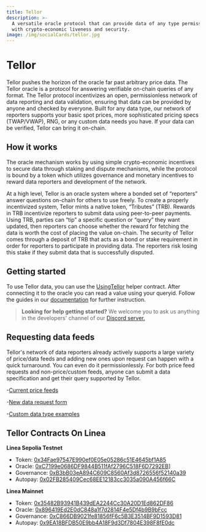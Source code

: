 ```yaml
---
title: Tellor
description: >-
  A versatile oracle protocol that can provide data of any type permissionlessly
  with crypto-economic liveness and security.
image: /img/socialCards/tellor.jpg
---
```


# Tellor

Tellor pushes the horizon of the oracle far past arbitrary price data. The
Tellor oracle is a protocol for answering verifiable on-chain queries of any
format. The Tellor protocol incentivizes an open, permissionless network of data
reporting and data validation, ensuring that data can be provided by anyone and
checked by everyone. Built for any data type, our network of reporters supports
your basic spot prices, more sophisticated pricing specs (TWAP/VWAP), RNG, or
any custom data needs you have. If your data can be verified, Tellor can bring
it on-chain.

## How it works

The oracle mechanism works by using simple crypto-economic incentives to secure
data through staking and dispute mechanisms, while the protocol is bound by a
token which utilizes governance and monetary incentives to reward data reporters
and development of the network.

At a high level, Tellor is an oracle system where a bonded set of “reporters”
answer questions on-chain for others to use freely. To create a properly
incentivized system, Tellor mints a native token, “Tributes” (TRB). Rewards in
TRB incentivize reporters to submit data using peer-to-peer payments. Using TRB,
parties can “tip” a specific question or “query” they want updated, then
reporters can choose whether the reward for fetching the data is worth the cost
of placing the value on-chain. The security of Tellor comes through a deposit of
TRB that acts as a bond or stake requirement in order for reporters to
participate in providing data. The reporters risk losing this stake if they
submit data that is successfully disputed.

## Getting started

To use Tellor data, you can use the
[UsingTellor](https://github.com/tellor-io/usingtellor) helper contract. After
connecting it to the oracle you can read a value using your queryid. Follow the
guides in our [documentation](https://docs.tellor.io) for further instruction.

> **Looking for help getting started?** We welcome you to ask us anything in the
> developers' channel of our [Discord server.](https://discord.gg/tellor)

## Requesting data feeds

Tellor's network of data reporters already actively supports a large variety of
price/data feeds and adding new ones upon request can happen with a quick
turnaround. You can even do it permissionlessly. For both price feed requests
and non-price/custom feeds, anyone can submit a data specification and get their
query supported by Tellor.

-[Current price feeds](https://github.com/tellor-io/telliot-feeds/tree/main/src/telliot_feeds/feeds)

-[New data request form](https://github.com/tellor-io/dataSpecs/issues/new?assignees=&labels=&template=new_query_type.yaml&title=%5BNew+Query+Type%5D%3A+)

-[Custom data type examples](https://github.com/tellor-io/dataSpecs/tree/main/types)

## Tellor Contracts On Linea

**Linea Sepolia Testnet**

- Token:
  [0x34Fae97547E990ef0E05e05286c51E4645bf1A85](https://sepolia.lineascan.build/address/0x34Fae97547E990ef0E05e05286c51E4645bf1A85)
- Oracle:
  [0xC7199e0686DF9844B511fAf2796C518F6D7292EB](https://sepolia.lineascan.build/address/0xC7199e0686DF9844B511fAf2796C518F6D7292EB)]
- Governance:
  [0xB3bB03eA894C609C8560Af3d8726556f52140a39](https://sepolia.lineascan.build/address/0xB3bB03eA894C609C8560Af3d8726556f52140a39)
- Autopay:
  [0x02FB285409Cec68EE12183cc3035a090A456f66C](https://sepolia.lineascan.build/address/0x02FB285409Cec68EE12183cc3035a090A456f66C)

**Linea Mainnet**

- Token:
  [0x35482B93941B439dEA2244Cc30A20D1Ed862DF86](https://lineascan.build/token/0x35482b93941b439dea2244cc30a20d1ed862df86)
- Oracle:
  [0x896419Ed2E0dC848a1f7d2814F4e5Df4b9B9bFcc](https://lineascan.build/address/0x896419ed2e0dc848a1f7d2814f4e5df4b9b9bfcc#code)
- Governance:
  [0xC866DB9021fe81856fF6c5B3E3514BF9D1593D81](https://lineascan.build/address/0xC866DB9021fe81856fF6c5B3E3514BF9D1593D81)
- Autopay:
  [0x9EA18BFDB50E9bb4A18F9d3Df7804E398F8fE0dc](https://lineascan.build/address/0x9EA18BFDB50E9bb4A18F9d3Df7804E398F8fE0dc)
